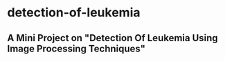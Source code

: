 # detection-of-leukemia
## A Mini Project on "Detection Of Leukemia Using Image Processing Techniques"
